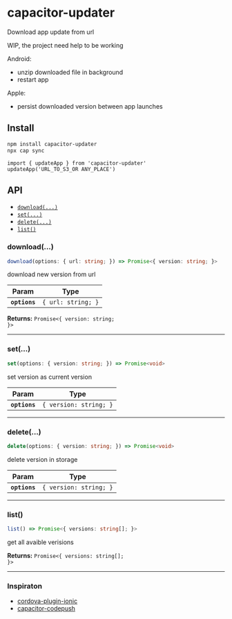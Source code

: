 # capacitor-updater

Download app update from url

WIP, the project need help to be working

Android:
- unzip downloaded file in background
- restart app

Apple:
- persist downloaded version between app launches
## Install

```bash
npm install capacitor-updater
npx cap sync
```

```
import { updateApp } from 'capacitor-updater'
updateApp('URL_TO_S3_OR ANY_PLACE')
```

## API

<docgen-index>

* [`download(...)`](#download)
* [`set(...)`](#set)
* [`delete(...)`](#delete)
* [`list()`](#list)

</docgen-index>

<docgen-api>
<!--Update the source file JSDoc comments and rerun docgen to update the docs below-->

### download(...)

```typescript
download(options: { url: string; }) => Promise<{ version: string; }>
```

download new version from url

| Param         | Type                          |
| ------------- | ----------------------------- |
| **`options`** | <code>{ url: string; }</code> |

**Returns:** <code>Promise&lt;{ version: string; }&gt;</code>

--------------------


### set(...)

```typescript
set(options: { version: string; }) => Promise<void>
```

set version as current version

| Param         | Type                              |
| ------------- | --------------------------------- |
| **`options`** | <code>{ version: string; }</code> |

--------------------


### delete(...)

```typescript
delete(options: { version: string; }) => Promise<void>
```

delete version in storage

| Param         | Type                              |
| ------------- | --------------------------------- |
| **`options`** | <code>{ version: string; }</code> |

--------------------


### list()

```typescript
list() => Promise<{ versions: string[]; }>
```

get all avaible verisions

**Returns:** <code>Promise&lt;{ versions: string[]; }&gt;</code>

--------------------

</docgen-api>


### Inspiraton

- [cordova-plugin-ionic](https://github.com/ionic-team/cordova-plugin-ionic)
- [capacitor-codepush](https://github.dev/mapiacompany/capacitor-codepush)
